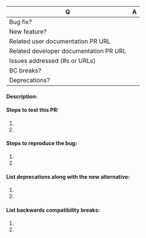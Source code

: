 [//]: # ( Please answer the following questions: )

| Q  | A
| --- | ---
| Bug fix? | 
| New feature? | 
| Related user documentation PR URL | 
| Related developer documentation PR URL | 
| Issues addressed (#s or URLs) | 
| BC breaks? | 
| Deprecations? | 

[//]: # ( Note that all new features should have a related user and/or developer documentation PR in their respective repositories. )

[//]: # ( Required: )
#### Description:


#### Steps to test this PR:
1. 
2. 

[//]: # ( As applicable: )
#### Steps to reproduce the bug:
1. 
2. 

#### List deprecations along with the new alternative:
1. 
2. 

#### List backwards compatibility breaks:
1. 
2. 